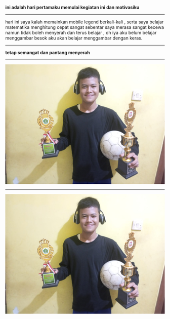 <strong> ini adalah hari pertamaku memulai kegiatan ini dan motivasiku </strong>

<hr>

hari ini saya kalah memainkan mobile legend berkali-kali , serta saya belajar matematika menghitung cepat sangat sebentar saya merasa sangat kecewa namun tidak boleh menyerah dan terus belajar , oh iya aku belum belajar menggambar besok aku akan belajar menggambar dengan keras.

<hr>

<strong> tetap semangat dan pantang menyerah </strong>

<hr>
<img src="Prestasiku_hari_ini.jpeg" width="800">

<hr>

<img src="Prestasiku_hari_ini.jpeg" width="800">
